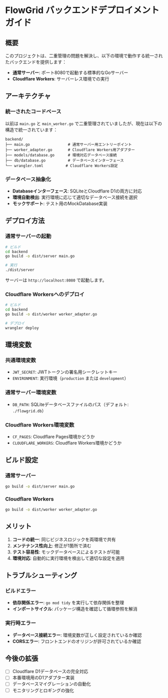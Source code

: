 # FlowGrid バックエンドデプロイメントガイド

## 概要

このプロジェクトは、二重管理の問題を解決し、以下の環境で動作する統一されたバックエンドを提供します：

- **通常サーバー**: ポート8080で起動する標準的なGoサーバー
- **Cloudflare Workers**: サーバーレス環境での実行

## アーキテクチャ

### 統一されたコードベース

以前は `main.go` と `main_worker.go` で二重管理されていましたが、現在は以下の構造で統一されています：

```
backend/
├── main.go                 # 通常サーバー用エントリーポイント
├── worker_adapter.go       # Cloudflare Workers用アダプター
├── models/database.go      # 環境対応データベース接続
├── db/database.go          # データベースインターフェース
└── wrangler.toml          # Cloudflare Workers設定
```

### データベース抽象化

- **Databaseインターフェース**: SQLiteとCloudflare D1の両方に対応
- **環境自動検出**: 実行環境に応じて適切なデータベース接続を選択
- **モックサポート**: テスト用のMockDatabase実装

## デプロイ方法

### 通常サーバーの起動

```bash
# ビルド
cd backend
go build -o dist/server main.go

# 実行
./dist/server
```

サーバーは `http://localhost:8080` で起動します。

### Cloudflare Workersへのデプロイ

```bash
# ビルド
cd backend
go build -o dist/worker worker_adapter.go

# デプロイ
wrangler deploy
```

## 環境変数

### 共通環境変数

- `JWT_SECRET`: JWTトークンの署名用シークレットキー
- `ENVIRONMENT`: 実行環境（`production` または `development`）

### 通常サーバー環境変数

- `DB_PATH`: SQLiteデータベースファイルのパス（デフォルト: `./flowgrid.db`）

### Cloudflare Workers環境変数

- `CF_PAGES`: Cloudflare Pages環境かどうか
- `CLOUDFLARE_WORKERS`: Cloudflare Workers環境かどうか

## ビルド設定

### 通常サーバー

```bash
go build -o dist/server main.go
```

### Cloudflare Workers

```bash
go build -o dist/worker worker_adapter.go
```

## メリット

1. **コードの統一**: 同じビジネスロジックを両環境で共有
2. **メンテナンス性向上**: 修正が1箇所で済む
3. **テスト容易性**: モックデータベースによるテストが可能
4. **環境対応**: 自動的に実行環境を検出して適切な設定を適用

## トラブルシューティング

### ビルドエラー

- **依存関係エラー**: `go mod tidy` を実行して依存関係を整理
- **インポートサイクル**: パッケージ構造を確認して循環参照を解消

### 実行時エラー

- **データベース接続エラー**: 環境変数が正しく設定されているか確認
- **CORSエラー**: フロントエンドのオリジンが許可されているか確認

## 今後の拡張

- [ ] Cloudflare D1データベースの完全対応
- [ ] 本番環境用のD1アダプター実装
- [ ] データベースマイグレーションの自動化
- [ ] モニタリングとロギングの強化
